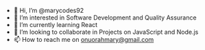- 👋 Hi, I’m @marycodes92
- 👀 I’m interested in Software Development and Quality Assurance
- 🌱 I’m currently learning React
- 💞️ I’m looking to collaborate in Projects on JavaScript and Node.js 
- 📫 How to reach me on onuorahmary@gmail.com

<!---
marycodes92/marycodes92 is a ✨ special ✨ repository because its `README.md` (this file) appears on your GitHub profile.
You can click the Preview link to take a look at your changes.
--->
